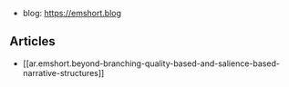 
- blog: https://emshort.blog

## Articles

- [[ar.emshort.beyond-branching-quality-based-and-salience-based-narrative-structures]]